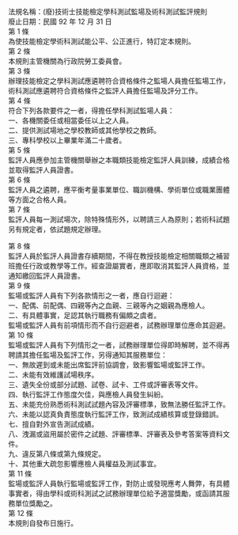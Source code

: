 法規名稱：(廢)技術士技能檢定學科測試監場及術科測試監評規則  
廢止日期：民國 92 年 12 月 31 日  
第 1 條  
為使技能檢定學術科測試能公平、公正進行，特訂定本規則。  
第 2 條  
本規則主管機關為行政院勞工委員會。  
第 3 條  
辦理技能檢定之學科測試應遴聘符合資格條件之監場人員擔任監場工作，  
術科測試應遴聘符合資格條件之監評人員擔任監場及評分工作。  
第 4 條  
符合下列各款要件之一者，得擔任學科測試監場人員：  
一、各機關委任或相當委任以上之人員。  
二、提供測試場地之學校教師或其他學校之教師。  
三、專科學校以上畢業年滿二十歲者。  
第 5 條  
監評人員應參加主管機關舉辦之本職類技能檢定監評人員訓練，成績合格  
並取得監評人員證書。  
第 6 條  
監評人員之遴聘，應平衡考量事業單位、職訓機構、學術單位或職業團體  
等方面之合格人員。  
第 7 條  
監評人員每一測試場次，除特殊情形外，以聘請三人為原則；若術科試題  
另有規定者，依試題規定辦理。  


第 8 條  
監評人員於監評人員證書存續期間，不得在教授技能檢定相關職類之補習  
班擔任行政或教學等工作。經查證屬實者，應即取消其監評人員資格，並  
通知繳回監評人員證書。  
第 9 條  
監場或監評人員有下列各款情形之一者，應自行迴避：  
一、配偶、前配偶、四親等內之血親、三親等內之姻親為應檢人。  
二、有具體事實，足認其執行職務有偏頗之虞者。  
監場或監評人員有前項情形而不自行迴避者，試務辦理單位應命其迴避。  
第 10 條  
監場或監評人員有下列情形之一者，試務辦理單位得即時解聘，並不得再  
聘請其擔任監場及監評工作，另得通知其服務單位：  
一、無故遲到或未能出席監評前協調會，致影響監場或監評工作。  
二、未能有效維護試場秩序。  
三、遺失全份或部分試題、試卷、試卡、工件或評審表等文件。  
四、執行監評工作態度欠佳，與應檢人員發生糾紛。  
五、未能充份熟悉術科測試試題內容及評審標準，致無法勝任監評工作。  
六、未能以認真負責態度執行監評工作，致測試成績核算或登錄錯誤。  
七、擅自對外宣告測試成績。  
八、洩漏或盜用屬於密件之試題、評審標準、評審表及參考答案等資料文  
件。  
九、違反第八條或第九條規定。  
十、其他重大疏忽影響應檢人員權益及測試事宜。  
第 11 條  
監場或監評人員執行監場或監評工作，對防止或發現應考人舞弊，有具體  
事實者，得由學科或術科測試之試務辦理單位給予適當獎勵，或函請其服  
務單位獎勵之。  
第 12 條  
本規則自發布日施行。  


